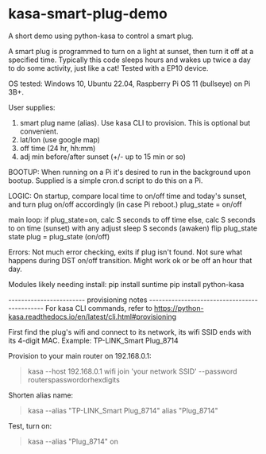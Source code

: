 # kasa-smart-plug-demo
A short demo using python-kasa to control a smart plug.

A smart plug is programmed to turn on a light at sunset, then turn it off at a specified time.
Typically this code sleeps hours and wakes up twice a day to do some activity, just like a cat!
Tested with a EP10 device.

OS tested:
  Windows 10, Ubuntu 22.04, Raspberry Pi OS 11 (bullseye) on Pi 3B+.

User supplies:
1) smart plug name (alias). Use kasa CLI to provision. This is optional but convenient.
2) lat/lon (use google map)
3) off time (24 hr, hh:mm)
4) adj min before/after sunset (+/- up to 15 min or so)

BOOTUP:
When running on a Pi it's desired to run in the background upon bootup.
Supplied is a simple cron.d script to do this on a Pi.

LOGIC:
On startup,
    compare local time to on/off time and today's sunset, and turn plug on/off accordingly (in case Pi reboot.) plug_state = on/off

main loop:
    if plug_state=on, calc S seconds to off time
    else, calc S seconds to on time (sunset) with any adjust
    sleep S seconds
    (awaken)
    flip plug_state state
    plug = plug_state (on/off)

Errors:
  Not much error checking, exits if plug isn't found.
  Not sure what happens during DST on/off transition. Might work ok or be off an hour that day.

Modules likely needing install:
  pip install suntime
  pip install python-kasa


------------------------ provisioning notes ---------------------------------------------
For kasa CLI commands, refer to https://python-kasa.readthedocs.io/en/latest/cli.html#provisioning

First find the plug's wifi and connect to its network, its wifi SSID ends with its 4-digit MAC.
Example: TP-LINK_Smart Plug_8714

Provision to your main router on 192.168.0.1:
>kasa --host 192.168.0.1 wifi join 'your network SSID' --password routerspasswordorhexdigits

Shorten alias name:
>kasa --alias "TP-LINK_Smart Plug_8714" alias "Plug_8714"

Test, turn on:
>kasa --alias "Plug_8714" on
